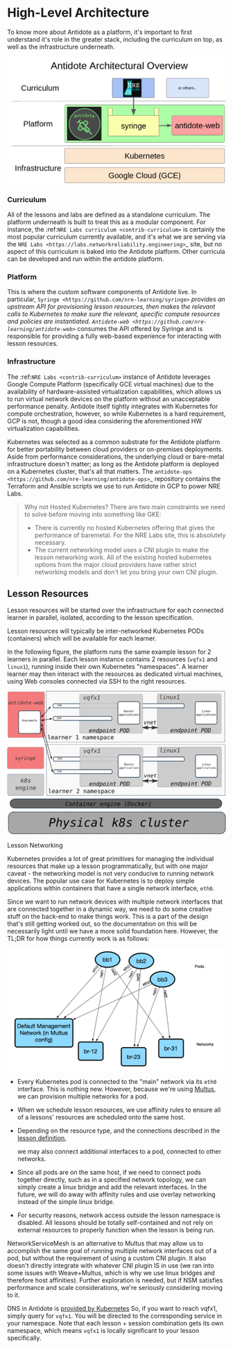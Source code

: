 # High-Level Architecture

To know more about Antidote as a platform, it's important to first understand it's role in the greater stack, including the curriculum on top, as well as the infrastructure underneath.

![](../../.gitbook/assets/antidote_hla.png)

### Curriculum

All of the lessons and labs are defined as a standalone curriculum. The platform underneath is built to treat this as a modular component. For instance, the :ref:`NRE Labs curriculum <contrib-curriculum>` is certainly the most popular curriculum currently available, and it's what we are serving via the `NRE Labs <https://labs.networkreliability.engineering>`\_ site, but no aspect of this curriculum is baked into the Antidote platform. Other curricula can be developed and run within the antidote platform.

### Platform

This is where the custom software components of Antidote live. In particular, `Syringe <https://github.com/nre-learning/syringe>` _provides an upstream API for provisioning lesson resources, then makes the relevant calls to Kubernetes to make sure the relevant, specific compute resources and policies are instantiated. `Antidote-web <https://github.com/nre-learning/antidote-web>`_ consumes the API offered by Syringe and is responsible for providing a fully web-based experience for interacting with lesson resources.

### Infrastructure

The :ref:`NRE Labs <contrib-curriculum>` instance of Antidote leverages Google Compute Platform \(specifically GCE virtual machines\) due to the availability of hardware-assisted virtualization capabilities, which allows us to run virtual network devices on the platform without an unacceptable performance penalty. Antidote itself tightly integrates with Kubernetes for compute orchestration, however, so while Kubernetes is a hard requirement, GCP is not, though a good idea considering the aforementioned HW virtualization capabilities.

Kubernetes was selected as a common substrate for the Antidote platform for better portability between cloud providers or on-premises deployments. Aside from performance considerations, the underlying cloud or bare-metal infrastructure doesn't matter; as long as the Antidote platform is deployed on a Kubernetes cluster, that's all that matters. The `antidote-ops <https://github.com/nre-learning/antidote-ops>`\_ repository contains the Terraform and Ansible scripts we use to run Antidote in GCP to power NRE Labs.



> Why not Hosted Kubernetes? There are two main constraints we need to solve before moving into something like GKE:
>
> * There is currently no hosted Kubernetes offering that gives the performance of baremetal. For the NRE Labs site, this is absolutely necessary.
> * The current networking model uses a CNI plugin to make the lesson networking work. All of the existing hosted kubernetes options from the major cloud providers have rather strict networking models and don't let you bring your own CNI plugin.

## Lesson Resources

Lesson resources will be started over the infrastructure for each connected learner in parallel, isolated, according to the lesson specification.

Lesson resources will typically be inter-networked Kubernetes PODs \(containers\) which will be available for each learner.

In the following figure, the platform runs the same example lesson for 2 learners in parallel. Each lesson instance contains 2 resources \(`vqfx1` and `linux1`\), running inside their own Kubernetes "namespaces". A learner learner may then interact with the resources as dedicated virtual machines, using Web consoles connected via SSH to the right resources.

![](../../.gitbook/assets/lessons_hla.png)

Lesson Networking

Kubernetes provides a lot of great primitives for managing the individual resources that make up a lesson programmatically, but with one major caveat - the networking model is not very conducive to running network devices. The popular use case for Kubernetes is to deploy simple applications within containers that have a single network interface, `eth0`.

Since we want to run network devices with multiple network interfaces that are connected together in a dynamic way, we need to do some creative stuff on the back-end to make things work. This is a part of the design that's still getting worked out, so the documentation on this will be necessarily light until we have a more solid foundation here. However, the TL;DR for how things currently work is as follows:

![](../../.gitbook/assets/lessonsnetworking.png)

* Every Kubernetes pod is connected to the "main" network via its `eth0` interface. This is nothing new. However, because we're using [Multus](https://github.com/intel/multus-cni), we can provision multiple networks for a pod.
* When we schedule lesson resources, we use affinity rules to ensure all of a lessons' resources are scheduled onto the same host.
* Depending on the resource type, and the connections described in the [lesson definition](../object-reference/lessons/),

  we may also connect additional interfaces to a pod, connected to other networks.

* Since all pods are on the same host, if we need to connect pods together directly, such as in a specified network topology, we can simply create a linux bridge and add the relevant interfaces. In the future, we will do away with affinity rules and use overlay networking instead of the simple linux bridge.
* For security reasons, network access outside the lesson namespace is disabled. All lessons should be totally self-contained and not rely on external resources to properly function when the lesson is being run.

NetworkServiceMesh is an alternative to Multus that may allow us to accomplish the same goal of running multiple network interfaces out of a pod, but without the requirement of using a custom CNI plugin. It also doesn't directly integrate with whatever CNI plugin IS in use \(we ran into some issues with Weave+Multus, which is why we use linux bridges and therefore host affinities\). Further exploration is needed, but if NSM satisfies performance and scale considerations, we're seriously considering moving to it.

DNS in Antidote is [provided by Kubernetes](https://kubernetes.io/docs/concepts/services-networking/dns-pod-service/) So, if you want to reach vqfx1, simply query for `vqfx1`. You will be directed to the corresponding service in your namespace. Note that each lesson + session combination gets its own namespace, which means `vqfx1` is locally significant to your lesson specifically.


